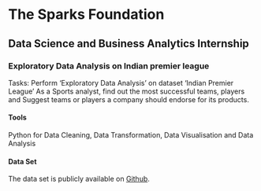 # The Sparks Foundation
## Data Science and Business Analytics Internship
### Exploratory Data Analysis on Indian premier league

Tasks:
Perform ‘Exploratory Data Analysis’ on dataset ‘Indian Premier League’
As a Sports analyst, find out the most successful teams, players and Suggest teams or players a company should endorse for its products.

#### Tools
Python for Data Cleaning, Data Transformation, Data Visualisation and Data Analysis

#### Data Set
The data set is publicly available on [Github](https://mv1249.github.io/).




